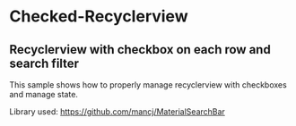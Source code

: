 # Checked-Recyclerview
## Recyclerview with checkbox on each row and search filter

This sample shows how to properly manage recyclerview with checkboxes and manage state.


Library used:
https://github.com/mancj/MaterialSearchBar
